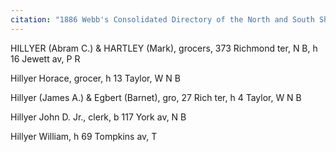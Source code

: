 ```yaml
---
citation: "1886 Webb's Consolidated Directory of the North and South Shores Staten Island, p160, ancestry.com."
---
```

HILLYER (Abram C.) & HARTLEY (Mark), grocers, 373 Richmond ter, N B, h 16 Jewett av, P R

Hillyer Horace, grocer, h 13 Taylor, W N B

Hillyer (James A.) & Egbert (Barnet), gro, 27 Rich ter, h 4 Taylor, W N B

Hillyer John D. Jr., clerk, b 117 York av, N B

Hillyer William, h 69 Tompkins av, T
